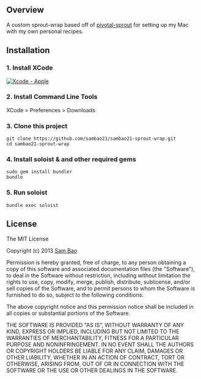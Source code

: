 ## Overview

A custom sprout-wrap based off of [pivotal-sprout](https://github.com/pivotal-sprout/sprout-wrap) for setting up my Mac with my own personal recipes.

## Installation

### 1. Install XCode

[![Xcode - Apple](http://r.mzstatic.com/images/web/linkmaker/badge_macappstore-lrg.gif)](https://itunes.apple.com/us/app/xcode/id497799835?mt=12&uo=4)

### 2. Install Command Line Tools

  XCode > Preferences > Downloads

### 3. Clone this project

    git clone https://github.com/sambao21/sambao21-sprout-wrap.git
    cd sambao21-sprout-wrap

### 4. Install soloist & and other required gems

    sudo gem install bundler
    bundle

### 5. Run soloist

    bundle exec soloist

## License

The MIT License

Copyright (c) 2013 [Sam Bao](http://github.com/sambao21)

Permission is hereby granted, free of charge, to any person obtaining a copy
of this software and associated documentation files (the "Software"), to deal
in the Software without restriction, including without limitation the rights
to use, copy, modify, merge, publish, distribute, sublicense, and/or sell
copies of the Software, and to permit persons to whom the Software is
furnished to do so, subject to the following conditions:

The above copyright notice and this permission notice shall be included in
all copies or substantial portions of the Software.

THE SOFTWARE IS PROVIDED "AS IS", WITHOUT WARRANTY OF ANY KIND, EXPRESS OR
IMPLIED, INCLUDING BUT NOT LIMITED TO THE WARRANTIES OF MERCHANTABILITY,
FITNESS FOR A PARTICULAR PURPOSE AND NONINFRINGEMENT. IN NO EVENT SHALL THE
AUTHORS OR COPYRIGHT HOLDERS BE LIABLE FOR ANY CLAIM, DAMAGES OR OTHER
LIABILITY, WHETHER IN AN ACTION OF CONTRACT, TORT OR OTHERWISE, ARISING FROM,
OUT OF OR IN CONNECTION WITH THE SOFTWARE OR THE USE OR OTHER DEALINGS IN
THE SOFTWARE.
